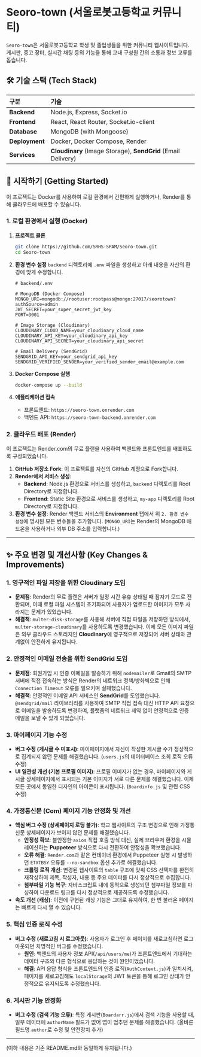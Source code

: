# Seoro-town (서울로봇고등학교 커뮤니티)

`Seoro-town`은 서울로봇고등학교 학생 및 졸업생들을 위한 커뮤니티 웹사이트입니다. 게시판, 중고 장터, 실시간 채팅 등의 기능을 통해 교내 구성원 간의 소통과 정보 교류를 돕습니다.

## 🛠️ 기술 스택 (Tech Stack)

| 구분 | 기술 |
| :--- | :--- |
| **Backend** | Node.js, Express, Socket.io |
| **Frontend** | React, React Router, Socket.io-client |
| **Database** | MongoDB (with Mongoose) |
| **Deployment** | Docker, Docker Compose, Render |
| **Services** | **Cloudinary** (Image Storage), **SendGrid** (Email Delivery) |

## 🚀 시작하기 (Getting Started)

이 프로젝트는 Docker를 사용하여 로컬 환경에서 간편하게 실행하거나, Render를 통해 클라우드에 배포할 수 있습니다.

### 1. 로컬 환경에서 실행 (Docker)

1.  **프로젝트 클론**
    ```bash
    git clone https://github.com/SRHS-SPAM/Seoro-town.git
    cd Seoro-town
    ```

2.  **환경 변수 설정**
    `backend` 디렉토리에 `.env` 파일을 생성하고 아래 내용을 자신의 환경에 맞게 수정합니다.

    ```env
    # backend/.env

    # MongoDB (Docker Compose)
    MONGO_URI=mongodb://rootuser:rootpass@mongo:27017/seorotown?authSource=admin
    JWT_SECRET=your_super_secret_jwt_key
    PORT=3001

    # Image Storage (Cloudinary)
    CLOUDINARY_CLOUD_NAME=your_cloudinary_cloud_name
    CLOUDINARY_API_KEY=your_cloudinary_api_key
    CLOUDINARY_API_SECRET=your_cloudinary_api_secret

    # Email Delivery (SendGrid)
    SENDGRID_API_KEY=your_sendgrid_api_key
    SENDGRID_VERIFIED_SENDER=your_verified_sender_email@example.com
    ```

3.  **Docker Compose 실행**
    ```bash
    docker-compose up --build
    ```

4.  **애플리케이션 접속**
    *   프론트엔드: `https://seoro-town.onrender.com`
    *   백엔드 API: `https://seoro-town-backend.onrender.com`

### 2. 클라우드 배포 (Render)

이 프로젝트는 Render.com의 무료 플랜을 사용하여 백엔드와 프론트엔드를 배포하도록 구성되었습니다.

1.  **GitHub 저장소 Fork**: 이 프로젝트를 자신의 GitHub 계정으로 Fork합니다.
2.  **Render에서 서비스 생성**:
    *   **Backend**: Node.js 환경으로 서비스를 생성하고, `backend` 디렉토리를 Root Directory로 지정합니다.
    *   **Frontend**: Static Site 환경으로 서비스를 생성하고, `my-app` 디렉토리를 Root Directory로 지정합니다.
3.  **환경 변수 설정**: Render 백엔드 서비스의 **Environment** 탭에서 위 `2. 환경 변수 설정`에 명시된 모든 변수들을 추가합니다. (`MONGO_URI`는 Render의 MongoDB 애드온을 사용하거나 외부 DB 주소를 입력합니다.)

---

## ✨ 주요 변경 및 개선사항 (Key Changes & Improvements)

### 1. 영구적인 파일 저장을 위한 Cloudinary 도입
- **문제점**: Render의 무료 플랜은 서버가 일정 시간 유휴 상태일 때 잠자기 모드로 전환되며, 이때 로컬 파일 시스템이 초기화되어 사용자가 업로드한 이미지가 모두 사라지는 문제가 있었습니다.
- **해결책**: `multer-disk-storage`를 사용해 서버에 직접 파일을 저장하던 방식에서, `multer-storage-cloudinary`를 사용하도록 변경했습니다. 이제 모든 이미지 파일은 외부 클라우드 스토리지인 **Cloudinary**에 영구적으로 저장되어 서버 상태와 관계없이 안전하게 유지됩니다.

### 2. 안정적인 이메일 전송을 위한 SendGrid 도입
- **문제점**: 회원가입 시 인증 이메일을 발송하기 위해 `nodemailer`로 Gmail의 SMTP 서버에 직접 접속하는 방식은 Render의 네트워크 정책/방화벽으로 인해 `Connection Timeout` 오류를 일으키며 실패했습니다.
- **해결책**: 안정적인 이메일 API 서비스인 **SendGrid**를 도입했습니다. `@sendgrid/mail` 라이브러리를 사용하여 SMTP 직접 접속 대신 HTTP API 요청으로 이메일을 발송하도록 변경하여, 플랫폼의 네트워크 제약 없이 안정적으로 인증 메일을 보낼 수 있게 되었습니다.

### 3. 마이페이지 기능 수정
- **버그 수정 (게시글 수 미표시)**: 마이페이지에서 자신이 작성한 게시글 수가 정상적으로 집계되지 않던 문제를 해결했습니다. (`users.js`의 데이터베이스 조회 로직 오류 수정)
- **UI 일관성 개선 (기본 프로필 이미지)**: 프로필 이미지가 없는 경우, 마이페이지와 게시글 상세페이지에서 표시되는 기본 이미지가 서로 다른 문제를 해결했습니다. 이제 모든 곳에서 동일한 디자인의 아이콘이 표시됩니다. (`Boardinfo.js` 및 관련 CSS 수정)

### 4. 가정통신문 (Com) 페이지 기능 안정화 및 개선
- **핵심 버그 수정 (상세페이지 로딩 불가)**: 학교 웹사이트의 구조 변경으로 인해 가정통신문 상세페이지가 보이지 않던 문제를 해결했습니다.
  - **안정성 확보**: 불안정한 `axios` 직접 호출 방식 대신, 실제 브라우저 환경을 시뮬레이션하는 **Puppeteer** 방식으로 다시 전환하여 안정성을 확보했습니다.
  - **오류 해결**: `Render.com`과 같은 컨테이너 환경에서 Puppeteer 실행 시 발생하던 `ETXTBSY` 오류를 `--no-sandbox` 옵션 추가로 해결했습니다.
  - **크롤링 로직 개선**: 변경된 웹사이트의 `table` 구조에 맞춰 CSS 선택자를 완전히 재작성하여 제목, 작성자, 내용 등 주요 데이터를 다시 정상적으로 수집합니다.
  - **첨부파일 기능 복구**: 자바스크립트 내에 동적으로 생성되던 첨부파일 정보를 파싱하여 다운로드 링크를 다시 정상적으로 제공하도록 수정했습니다.
- **속도 개선 (캐싱)**: 이전에 구현된 캐싱 기능은 그대로 유지하여, 한 번 불러온 페이지는 빠르게 다시 열 수 있습니다.

### 5. 핵심 인증 로직 수정
- **버그 수정 (새로고침 시 로그아웃)**: 사용자가 로그인 후 페이지를 새로고침하면 로그아웃되던 치명적인 버그를 수정했습니다.
  - **원인**: 백엔드의 사용자 정보 API(`/api/users/me`)가 프론트엔드에서 기대하는 데이터 구조와 다른 형식으로 응답하는 것이 원인이었습니다.
  - **해결**: API 응답 형식을 프론트엔드의 인증 로직(`AuthContext.js`)과 일치시켜, 페이지를 새로고침해도 `localStorage`의 JWT 토큰을 통해 로그인 상태가 안정적으로 유지되도록 수정했습니다.

### 6. 게시판 기능 안정화
- **버그 수정 (검색 기능 오류)**: 특정 게시판(`Boardarr.js`)에서 검색 기능을 사용할 때, 일부 데이터에 `authorName` 필드가 없어 앱이 멈추던 문제를 해결했습니다. (올바른 필드명 `author`로 수정 및 안전장치 추가)

---

(이하 내용은 기존 README.md와 동일하게 유지됩니다.)
